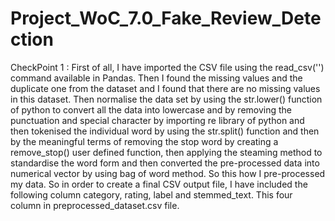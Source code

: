 # Project_WoC_7.0_Fake_Review_Detection

CheckPoint 1 :
First of all, I have imported the CSV file using the read_csv('<file>') command available in Pandas. Then I found the missing values and the duplicate one from the dataset and I found that there are no missing values in this dataset. Then normalise the data set by using the str.lower() function of python to convert all the data into lowercase and by removing the punctuation and special character by importing re library of python and then tokenised the individual word by using the str.split() function and then by the meaningful terms of removing the stop word by creating a remove_stop() user defined function, then applying the steaming method to standardise the word form and then converted the pre-processed data into numerical vector by using bag of word method. So this how I pre-processed my data. So in order to create a final CSV output file, I have included the following column category, rating, label and stemmed_text. This four column in  preprocessed_dataset.csv file.

